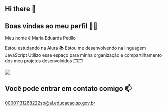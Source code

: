 ## Hi there 👋
## Boas vindas ao meu perfil 💙💙

Meu nome é Maria Eduarda Petillo

Estou estudando na Alura 📚
Estou me desenvolvendo na linguagem JavaScript 
Utilizo esse espaço para minha organização e compartilhamento dos meu projetos desenvolvidos 🗂️🗂️

![](https://www.google.com/url?sa=i&url=https%3A%2F%2Fbr.pinterest.com%2Fpin%2Ffunniest-animated-gifs-of-the-week--339599628132843763%2F&psig=AOvVaw2TLX-HGlgLajAfzhVOYawd&ust=1716557919690000&source=images&cd=vfe&opi=89978449&ved=0CBEQjRxqFwoTCLj-zt_yo4YDFQAAAAAdAAAAABAE)

## Você pode entrar em contato comigo 📫

00001131268222sp@al.educacao.sp.gov.br 
